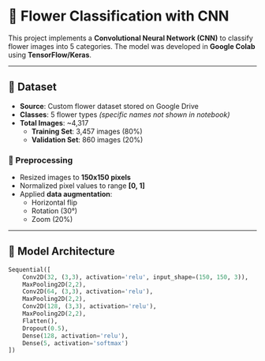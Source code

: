 # 🌸 Flower Classification with CNN

This project implements a **Convolutional Neural Network (CNN)** to classify flower images into 5 categories. The model was developed in **Google Colab** using **TensorFlow/Keras**.

---

## 📁 Dataset

- **Source**: Custom flower dataset stored on Google Drive  
- **Classes**: 5 flower types *(specific names not shown in notebook)*  
- **Total Images**: ~4,317  
  - **Training Set**: 3,457 images (80%)  
  - **Validation Set**: 860 images (20%)  

### 🔄 Preprocessing
- Resized images to **150x150 pixels**
- Normalized pixel values to range **[0, 1]**
- Applied **data augmentation**:
  - Horizontal flip
  - Rotation (30°)
  - Zoom (20%)

---

## 🧠 Model Architecture

```python
Sequential([
    Conv2D(32, (3,3), activation='relu', input_shape=(150, 150, 3)),
    MaxPooling2D(2,2),
    Conv2D(64, (3,3), activation='relu'),
    MaxPooling2D(2,2),
    Conv2D(128, (3,3), activation='relu'),
    MaxPooling2D(2,2),
    Flatten(),
    Dropout(0.5),
    Dense(128, activation='relu'),
    Dense(5, activation='softmax')
])

